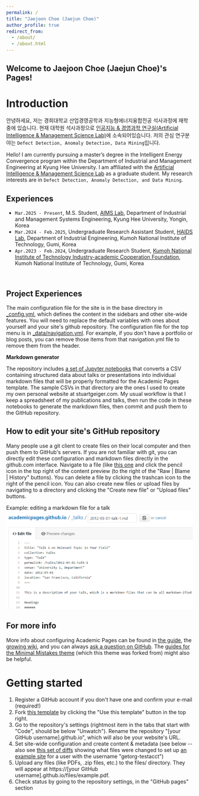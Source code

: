 ```yaml
---
permalink: /
title: "Jaejoon Choe (Jaejun Choe)"
author_profile: true
redirect_from: 
  - /about/
  - /about.html
---
```


Welcome to Jaejoon Choe (Jaejun Choe)'s Pages!
-----

Introduction
======

안녕하세요, 저는 경희대학교 산업경영공학과 지능형에너지융합전공 석사과정에 재학 중에 있습니다. 현재 대학원 석사과정으로 [인공지능 & 경영과학 연구실(Artificial Intelligence & Management Science Lab)](https://sites.google.com/khu.ac.kr/aims/home)에 소속되어있습니다. 저의 관심 연구분야는 `Defect Detection, Anomaly Detection, Data Mining`입니다.


Hello! I am currently pursuing a master’s degree in the Intelligent Energy Convergence program within the Department of Industrial and Management Engineering at Kyung Hee University. I am affiliated with the [Artificial Intelligence & Management Science Lab](https://sites.google.com/khu.ac.kr/aims/home) as a graduate student. My research interests are in `Defect Detection, Anomaly Detection, and Data Mining`.




Experiences
-----
- `Mar.2025 - Present`, M.S. Student, [AIMS Lab](https://sites.google.com/khu.ac.kr/aims/home?authuser=0), Department of Industrial and Management Systems Engineering, Kyung Hee University, Yongin, Korea
- `Mar.2024 - Feb.2025`, Undergraduate Research Assistant Student, [HAIDS Lab](https://sites.google.com/view/ids-kit/home), Department of Industrial Engineering, Kumoh National Institute of Technology, Gumi, Korea
- `Apr.2023 - Feb.2024`, Undergraduate Research Student, [Kumoh National Institute of Technology Industry-academic Cooperation Foundation](http://sian3.adbank.co.kr/kit_iacf/main/sub01/sub01_03.html), Kumoh National Institute of Technology, Gumi, Korea


<br/>


Project Experiences
------
The main configuration file for the site is in the base directory in [_config.yml](https://github.com/academicpages/academicpages.github.io/blob/master/_config.yml), which defines the content in the sidebars and other site-wide features. You will need to replace the default variables with ones about yourself and your site's github repository. The configuration file for the top menu is in [_data/navigation.yml](https://github.com/academicpages/academicpages.github.io/blob/master/_data/navigation.yml). For example, if you don't have a portfolio or blog posts, you can remove those items from that navigation.yml file to remove them from the header.





**Markdown generator**

The repository includes [a set of Jupyter notebooks](https://github.com/academicpages/academicpages.github.io/tree/master/markdown_generator
) that converts a CSV containing structured data about talks or presentations into individual markdown files that will be properly formatted for the Academic Pages template. The sample CSVs in that directory are the ones I used to create my own personal website at stuartgeiger.com. My usual workflow is that I keep a spreadsheet of my publications and talks, then run the code in these notebooks to generate the markdown files, then commit and push them to the GitHub repository.

How to edit your site's GitHub repository
------
Many people use a git client to create files on their local computer and then push them to GitHub's servers. If you are not familiar with git, you can directly edit these configuration and markdown files directly in the github.com interface. Navigate to a file (like [this one](https://github.com/academicpages/academicpages.github.io/blob/master/_talks/2012-03-01-talk-1.md) and click the pencil icon in the top right of the content preview (to the right of the "Raw | Blame | History" buttons). You can delete a file by clicking the trashcan icon to the right of the pencil icon. You can also create new files or upload files by navigating to a directory and clicking the "Create new file" or "Upload files" buttons. 

Example: editing a markdown file for a talk
![Editing a markdown file for a talk](/images/editing-talk.png)

For more info
------
More info about configuring Academic Pages can be found in [the guide](https://academicpages.github.io/markdown/), the [growing wiki](https://github.com/academicpages/academicpages.github.io/wiki), and you can always [ask a question on GitHub](https://github.com/academicpages/academicpages.github.io/discussions). The [guides for the Minimal Mistakes theme](https://mmistakes.github.io/minimal-mistakes/docs/configuration/) (which this theme was forked from) might also be helpful.


Getting started
======
1. Register a GitHub account if you don't have one and confirm your e-mail (required!)
1. Fork [this template](https://github.com/academicpages/academicpages.github.io) by clicking the "Use this template" button in the top right. 
1. Go to the repository's settings (rightmost item in the tabs that start with "Code", should be below "Unwatch"). Rename the repository "[your GitHub username].github.io", which will also be your website's URL.
1. Set site-wide configuration and create content & metadata (see below -- also see [this set of diffs](http://archive.is/3TPas) showing what files were changed to set up [an example site](https://getorg-testacct.github.io) for a user with the username "getorg-testacct")
1. Upload any files (like PDFs, .zip files, etc.) to the files/ directory. They will appear at https://[your GitHub username].github.io/files/example.pdf.  
1. Check status by going to the repository settings, in the "GitHub pages" section